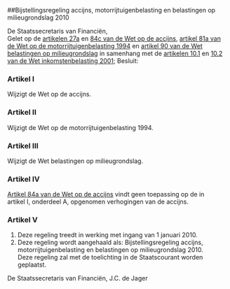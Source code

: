 <meta http-equiv='Content-Type' content='text/html; charset=utf-8' />

##Bijstellingsregeling accijns, motorrijtuigenbelasting en belastingen op milieugrondslag 2010

De Staatssecretaris van Financiën,  
Gelet op de [artikelen 27a](../../../../../../../../../wet/wet/op/de/accijns/BWBR0005251/README.md) en [84c van de Wet op de accijns](../../../../../../../../../wet/wet/op/de/accijns/BWBR0005251/README.md), [artikel 81a van de Wet op de motorrijtuigenbelasting 1994](../../../../../../../../../wet/wet/op/de/motorrijtuigenbelasting/1994/BWBR0006324/README.md) en [artikel 90 van de Wet belastingen op milieugrondslag](../../../../../../../../../wet/wet/belastingen/op/milieugrondslag/BWBR0007168/README.md) in samenhang met de [artikelen 10.1](../../../../../../../../../wet/wet/inkomstenbelasting/2001/BWBR0011353/README.md) en [10.2 van de Wet inkomstenbelasting 2001](../../../../../../../../../wet/wet/inkomstenbelasting/2001/BWBR0011353/README.md);
Besluit:    

### Artikel  I  

Wijzigt de Wet op de accijns. 

### Artikel  II  

Wijzigt de Wet op de motorrijtuigenbelasting 1994. 

### Artikel  III  

Wijzigt de Wet belastingen op milieugrondslag. 

### Artikel  IV  

[Artikel 84a van de Wet op de accijns](../../../../../../../../../wet/wet/op/de/accijns/BWBR0005251/README.md) vindt geen toepassing op de in artikel I, onderdeel A, opgenomen verhogingen van de accijns. 

### Artikel  V  

1.  Deze regeling treedt in werking met ingang van 1 januari 2010.   
2.  Deze regeling wordt aangehaald als: Bijstellingsregeling accijns, motorrijtuigenbelasting en belastingen op milieugrondslag 2010.  
Deze regeling zal met de toelichting in de Staatscourant worden geplaatst.  

De 
Staatssecretaris van Financiën, 
J.C. de Jager     
